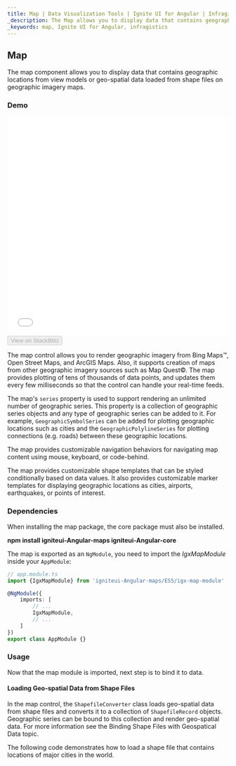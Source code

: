 ```yaml
---
title: Map | Data Visualization Tools | Ignite UI for Angular | Infragistics
_description: The Map allows you to display data that contains geographic locations from view models or geo-spatial data loaded from shape files on geographic imagery maps.View the demo, dependencies, usage and toolbar for more information. 
_keywords: map, Ignite UI for Angular, infragistics
---
```


## Map

The map component allows you to display data that contains geographic locations from view models or geo-spatial data loaded from shape files on geographic imagery maps.

### Demo

<div class="sample-container" style="height: 500px">
    <iframe id="map-overview-sample-iframe" src='{environment:demosBaseUrl}/maps/map-overview' width="100%" height="100%" seamless frameBorder="0" onload="onSampleIframeContentLoaded(this);"></iframe>
</div>
<div>
    <button data-localize="stackblitz" disabled class="stackblitz-btn"   data-iframe-id="map-overview-iframe" data-demos-base-url="{environment:demosBaseUrl}">View on StackBlitz
    </button>
</div>

<div class="divider--half"></div>

The map control allows you to render geographic imagery from Bing Maps™, Open Street Maps, and ArcGIS Maps. Also, it supports creation of maps from other geographic imagery sources such as Map Quest©. The map provides plotting of tens of thousands of data points, and updates them every few milliseconds so that the control can handle your real-time feeds.

The map's `series` property is used to support rendering an unlimited number of geographic series. This property is a collection of geographic series objects and any type of geographic series can be added to it. For example, `GeographicSymbolSeries` can be added for plotting geographic locations such as cities and the `GeographicPolylineSeries` for plotting connections (e.g. roads) between these geographic locations.

The map provides customizable navigation behaviors for navigating map content using mouse, keyboard, or code-behind.

The map provides customizable shape templates that can be styled conditionally based on data values. It also provides customizable marker templates for displaying geographic locations as cities, airports, earthquakes, or points of interest.

### Dependencies

When installing the map package, the core package must also be installed.

**npm install igniteui-Angular-maps igniteui-Angular-core**

The map is exported as an `NgModule`, you need to import the _IgxMapModule_ inside your
`AppModule`:

<!-- -->

<!-- -->

```typescript
// app.module.ts
import {IgxMapModule} from 'igniteui-Angular-maps/ES5/igx-map-module'

@NgModule({
    imports: [
        // ...
        IgxMapModule,
        // ...
    ]
})
export class AppModule {}
```

<div class="divider--half"></div>

### Usage

Now that the map module is imported, next step is to bind it to data.

#### Loading Geo-spatial Data from Shape Files

In the map control, the `ShapefileConverter` class loads geo-spatial data from shape files and converts it to a collection of `ShapefileRecord` objects. Geographic series can be bound to this collection and render geo-spatial data. For more information see the Binding Shape Files with Geospatical Data topic.

The following code demonstrates how to load a shape file that contains locations of major cities in the world.
